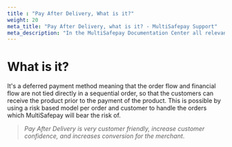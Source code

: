 ```yaml
---
title : "Pay After Delivery, What is it?"
weight: 20
meta_title: "Pay After Delivery, what is it? - MultiSafepay Support"
meta_description: "In the MultiSafepay Documentation Center all relevant information regarding our Plugins and API. As well as Support pages for Payment Method, Tools and General Questions. You can also find the contact details of our Support Team and Integration Team."
---
```

# What is it?
It's a deferred payment method meaning that the order flow and financial flow are not tied directly in a sequential order, so that the customers can receive the product prior to the payment of the product. This is possible by using a risk based model per order and customer to handle the orders which MultiSafepay will bear the risk of.

>_Pay After Delivery is very customer friendly, increase customer confidence, and increases conversion for the merchant_.
